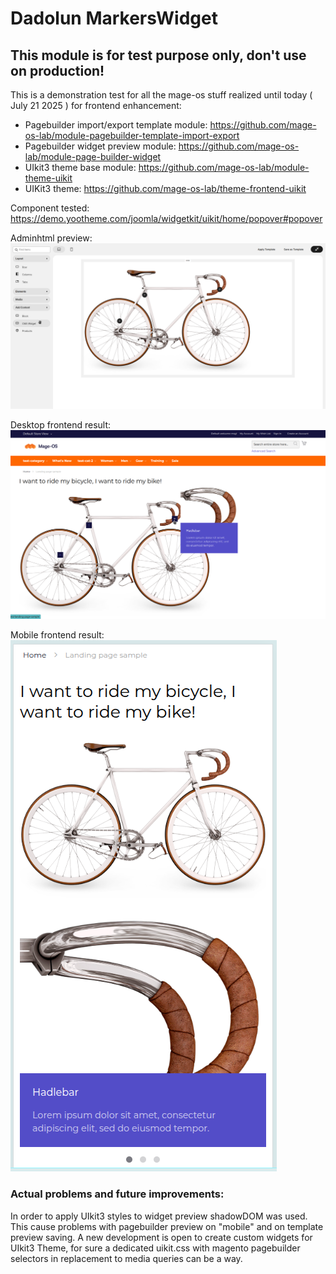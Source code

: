 # Dadolun MarkersWidget

## This module is for test purpose only, don't use on production!

This is a demonstration test for all the mage-os stuff realized until today ( July 21 2025 ) for frontend enhancement:
- Pagebuilder import/export template module: https://github.com/mage-os-lab/module-pagebuilder-template-import-export
- Pagebuilder widget preview module: https://github.com/mage-os-lab/module-page-builder-widget
- UIkit3 theme base module: https://github.com/mage-os-lab/module-theme-uikit
- UIKit3 theme: https://github.com/mage-os-lab/theme-frontend-uikit

Component tested: https://demo.yootheme.com/joomla/widgetkit/uikit/home/popover#popover

Adminhtml preview:
![adminhtml-preview.png](adminhtml-preview.png)

Desktop frontend result:
![desktop-frontend.png](desktop-frontend.png)

Mobile frontend result:
![mobile-frontend.png](mobile-frontend.png)


### Actual problems and future improvements:

In order to apply UIkit3 styles to widget preview shadowDOM was used.
This cause problems with pagebuilder preview on "mobile" and on template preview saving.
A new development is open to create custom widgets for UIkit3 Theme, for sure a dedicated uikit.css with magento pagebuilder selectors in replacement to media queries can be a way.
